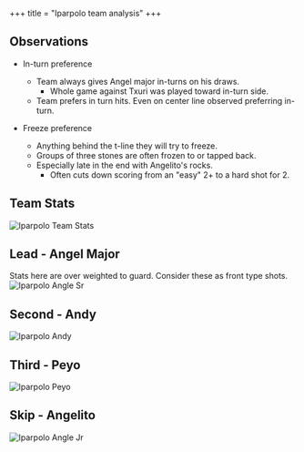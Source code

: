 +++
title = "Iparpolo team analysis"
+++

## Observations
- In-turn preference
  - Team always gives Angel major in-turns on his draws.
    - Whole game against Txuri was played toward in-turn side.
  - Team prefers in turn hits. Even on center line observed preferring in-turn.

- Freeze preference
  - Anything behind the t-line they will try to freeze.
  - Groups of three stones are often frozen to or tapped back.
  - Especially late in the end with Angelito's rocks.
    - Often cuts down scoring from an "easy" 2+ to a hard shot for 2.


## Team Stats
![Iparpolo Team Stats](/iparpolo-team-stats.png)

## Lead - Angel Major
Stats here are over weighted to guard. Consider these as front type shots.
![Iparpolo Angle Sr](/iparpolo-angel-sr.png)

## Second - Andy
![Iparpolo Andy](/iparpolo-andy.png)

## Third - Peyo
![Iparpolo Peyo](/iparpolo-peyo.png)

## Skip - Angelito
![Iparpolo Angle Jr](/iparpolo-angel-jr.png)
